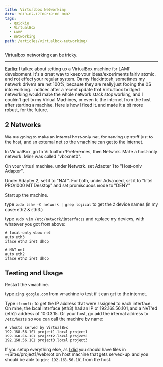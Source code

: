 ```yaml
---
title: Virtualbox Networking
date: 2013-07-17T08:48:00.000Z
tags:
  - quickie
  - VirtualBox
  - LAMP
  - networking
path: /articles/virtualbox-networking/
---
```


Virtualbox networking can be tricky.

---

[Earlier](/articles/easy-dev-environment/) I talked about setting up a VirtualBox machine for LAMP development.  It's a great way to keep your ideas/experiments fairly atomic, and not effect your regular system.  On my Hackintosh, sometimes my network drivers are not 100%, because they are really just fooling the OS into working.  I noticed after a recent update that Virtualbox bridged networking would make the whole network stack stop working, and I couldn't get to my Virtual Machines, or even to the internet from the host after starting a machine.  Here is how I fixed it, and made it a bit more robust, for the future.

## 2 Networks

We are going to make an internal host-only net, for serving up stuff just to the host, and an external net so the vmachine can get to the internet.

In VirtualBox, go to Virtualbox/Preferences, then Network.  Make a host-only network. Mine was called "vboxnet0".

On your virtual machine, under Network, set Adapter 1 to "Host-only Adapter".

Under Adapter 2, set it to "NAT". For both, under Advanced, set it to "Intel PRO/1000 MT Desktop" and set promiscuous mode to "DENY".

Start up the machine.

type `sudo lshw -C network | grep logical` to get the 2 device names (in my case: eth2 & eth3.)

type `sudo vim /etc/network/interfaces` and replace my devices, with whatever you got from above:

    # local-only vbox net
    auto eth3
    iface eth3 inet dhcp

    # NAT net
    auto eth2
    iface eth2 inet dhcp

## Testing and Usage

Restart the vmachine.

type `ping google.com` from vmachine to test if it can get to the internet.

Type `ifconfig` to get the IP address that were assigned to each interface. On mine, the local interface (eth3) had an IP of 192.168.56.101, and a NAT'ed (eth2) address of 10.0.3.15. On your host, go add the internal address to `/etc/hosts` so you can call the machine by name:

    # vhosts served by VirtualBox
    192.168.56.101 project1.local project1
    192.168.56.101 project2.local project2
    192.168.56.101 project3.local project3

If you setup everything else, as [I did](/articles/easy-dev-environment/) you should have files in ~/Sites/project1/webroot on host machine that gets served-up, and you should be able to `ping 192.168.56.101` from the host.
    

